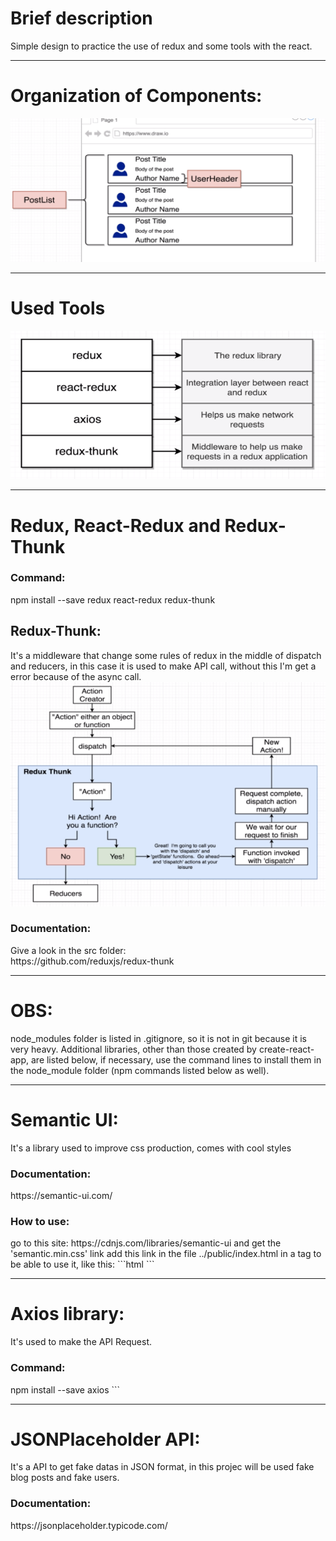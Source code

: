 <h1>Brief description</h1>
Simple design to practice the use of redux and some tools with the react.

------------------------------

<h1>Organization of Components:</h1>
<img src="./components_organization.PNG" alt="organization of components"/>

------------------------------

<h1>Used Tools</h1>
<img src="./tools.PNG" alt="used tools"/>

------------------------------

<h1>Redux, React-Redux and Redux-Thunk</h1>
<h3>Command:</h3>
npm install --save redux react-redux redux-thunk

<h2>Redux-Thunk:</h2>
It's a middleware that change some rules of redux in the middle of dispatch and reducers, in this case it is used to make API call, without this I'm get a error because of the async call.
<img src="./redux-thunk-diagram.PNG" alt="used tools"/>
<h3>Documentation:</h3>
Give a look in the src folder: <br>
https://github.com/reduxjs/redux-thunk

------------------------------

<h1>OBS:</h1> 
node_modules folder is listed in .gitignore, so it is not in git because it is very heavy. 
Additional libraries, other than those created by create-react-app, are listed below, if necessary, use the command lines to install them in the node_module folder (npm commands listed below as well).

------------------------------

<h1> Semantic UI:</h1>
It's a library used to improve css production, comes with cool styles
<h3>Documentation:</h3>
https://semantic-ui.com/
<h3>How to use:</h3>
go to this site: https://cdnjs.com/libraries/semantic-ui and get the 'semantic.min.css' link
add this link in the file ../public/index.html in a tag to be able to use it, like this:
```html
<link rel="stylesheet" href="https://cdnjs.cloudflare.com/ajax/libs/semantic-ui/2.4.1/semantic.min.css" />
```

------------------------------

<h1>Axios library:</h1>
It's used to make the API Request.
<h3>Command:</h3>
npm install --save axios
```

------------------------------

<h1>JSONPlaceholder API:</h1>
It's a API to get fake datas in JSON format, in this projec will be used fake blog posts and fake users.
<h3>Documentation:</h3> 
https://jsonplaceholder.typicode.com/